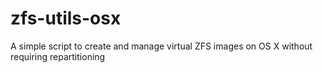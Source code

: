 zfs-utils-osx
=============

A simple script to create and manage virtual ZFS images on OS X without requiring repartitioning
